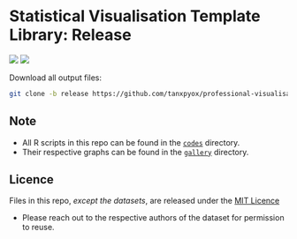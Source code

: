 # Statistical Visualisation Template Library: Release

[![](https://img.shields.io/badge/Download-output%20files-orange?logo=R&style=for-the-badge)](https://github.com/tanxpyox/professional-visualisation/archive/release.zip)
[![](https://img.shields.io/badge/Download-Source%20files-blue?logo=github&style=for-the-badge)](https://github.com/tanxpyox/professional-visualisation/archive/master.zip)

Download all output files:
```sh
git clone -b release https://github.com/tanxpyox/professional-visualisation
```

## Note
* All R scripts in this repo can be found in the [`codes`](codes/) directory.
* Their respective graphs can be found in the [`gallery`](gallery/) directory.

## Licence
Files in this repo, *except the datasets*, are released under the [MIT Licence](LICENCE)
  * Please reach out to the respective authors of the dataset for permission to reuse.
